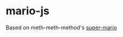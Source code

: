 # mario-js
Based on meth-meth-method's [super-mario](https://github.com/meth-meth-method/super-mario)
